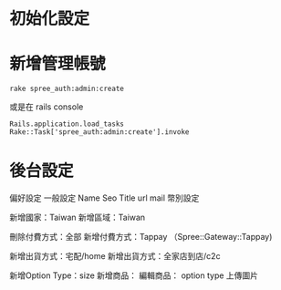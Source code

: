 # 初始化設定

# 新增管理帳號

```
rake spree_auth:admin:create
```

或是在 rails console
```
Rails.application.load_tasks
Rake::Task['spree_auth:admin:create'].invoke
```

# 後台設定

偏好設定
  一般設定
    Name
    Seo Title
    url
    mail
    幣別設定

新增國家：Taiwan
新增區域：Taiwan

刪除付費方式：全部
新增付費方式：Tappay （Spree::Gateway::Tappay)

新增出貨方式：宅配/home
新增出貨方式：全家店到店/c2c

新增Option Type：size
新增商品：
編輯商品：
  option type
  上傳圖片
